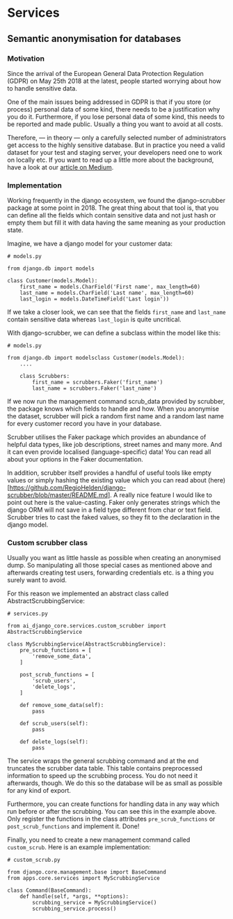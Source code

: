 # Services

## Semantic anonymisation for databases

### Motivation

Since the arrival of the European General Data Protection Regulation (GDPR) on May 25th 2018 at the latest, people started
worrying about how to handle sensitive data.

One of the main issues being addressed in GDPR is that if you store (or process) personal data of some kind, there
needs to be a justification why you do it. Furthermore, if you lose personal data of some kind, this needs to be
reported and made public. Usually a thing you want to avoid at all costs.

Therefore, — in theory — only a carefully selected number of administrators get access to the highly sensitive database.
But in practice you need a valid dataset for your test and staging server, your developers need one to work on locally
etc. If you want to read up a little more about the background, have a look at our
[article on Medium](https://medium.com/ambient-innovation/semantic-anonymisation-for-databases-via-django-88851f169081).

### Implementation

Working frequently in the django ecosystem, we found the django-scrubber package at some point in 2018. The great thing
about that tool is, that you can define all the fields which contain sensitive data and not just hash or empty them but
fill it with data having the same meaning as your production state.

Imagine, we have a django model for your customer data:

````
# models.py

from django.db import models

class Customer(models.Model):
    first_name = models.CharField('First name', max_length=60)
    last_name = models.CharField('Last name', max_length=60)
    last_login = models.DateTimeField('Last login'))
````

If we take a closer look, we can see that the fields `first_name` and `last_name` contain sensitive data
whereas `last_login` is quite uncritical.

With django-scrubber, we can define a subclass within the model like this:

````
# models.py

from django.db import modelsclass Customer(models.Model):
    ....

    class Scrubbers:
        first_name = scrubbers.Faker('first_name')
        last_name = scrubbers.Faker('last_name')
````

If we now run the management command scrub_data provided by scrubber, the package knows which fields to handle and how.
When you anonymise the dataset, scrubber will pick a random first name and a random last name for every customer record
you have in your database.

Scrubber utilises the Faker package which provides an abundance of helpful data types, like job descriptions, street
names and many more. And it can even provide localised (language-specific) data! You can read all about your options in
the Faker documentation.

In addition, scrubber itself provides a handful of useful tools like empty values or simply hashing the existing value
which you can read about (here)[https://github.com/RegioHelden/django-scrubber/blob/master/README.md]. A really nice
feature I would like to point out here is the value-casting. Faker only generates strings which the django ORM will not
save in a field type different from char or text field. Scrubber tries to cast the faked values, so they fit to the
declaration in the django model.

### Custom scrubber class

Usually you want as little hassle as possible when creating an anonymised dump. So manipulating all those special cases
as mentioned above and afterwards creating test users, forwarding credentials etc. is a thing you surely want to avoid.

For this reason we implemented an abstract class called AbstractScrubbingService:

````
# services.py

from ai_django_core.services.custom_scrubber import AbstractScrubbingService

class MyScrubbingService(AbstractScrubbingService):
    pre_scrub_functions = [
        'remove_some_data',
    ]

    post_scrub_functions = [
        'scrub_users',
        'delete_logs',
    ]

    def remove_some_data(self):
        pass

    def scrub_users(self):
        pass

    def delete_logs(self):
        pass
````

The service wraps the general scrubbing command and at the end truncates the scrubber data table. This table contains
preprocessed information to speed up the scrubbing process. You do not need it afterwards, though. We do this so the
database will be as small as possible for any kind of export.

Furthermore, you can create functions for handling data in any way which run before or after the scrubbing. You can see
this in the example above. Only register the functions in the class attributes `pre_scrub_functions` or
`post_scrub_functions` and implement it. Done!

Finally, you need to create a new management command called `custom_scrub`. Here is an example implementation:

````
# custom_scrub.py

from django.core.management.base import BaseCommand
from apps.core.services import MyScrubbingService

class Command(BaseCommand):
    def handle(self, *args, **options):
        scrubbing_service = MyScrubbingService()
        scrubbing_service.process()
````
